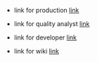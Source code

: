 - link for production [link](https://acquire-product-80.deno.dev/)
- link for quality analyst [link](https://acquire-qa-80.deno.dev/)
- link for developer [link](https://acquire-dev-80.deno.dev/)

- link for wiki
  [link](https://github.com/step-batch-10/acquire-merger-tycoons/wiki)

